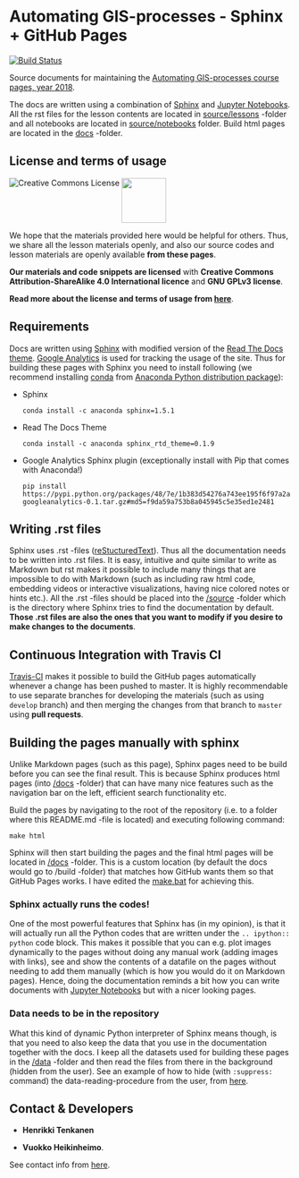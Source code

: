 # Automating GIS-processes - Sphinx + GitHub Pages

[![Build Status](https://travis-ci.org/Automating-GIS-processes/2018.svg?branch=master)](https://travis-ci.org/Automating-GIS-processes/2018)

Source documents for maintaining the [Automating GIS-processes course pages, year 2018](https://automating-gis-processes.github.io/2017/).

The docs are written using a combination of [Sphinx](http://www.sphinx-doc.org/en/1.4.9/) and [Jupyter Notebooks](http://jupyter.org/). All the rst files for the lesson contents are located in [source/lessons](source/lessons) -folder and all notebooks are located in [source/notebooks](source/notebooks) folder. Build html pages are located in the [docs](docs/) -folder.

## License and terms of usage

<a rel="license" href="http://creativecommons.org/licenses/by-sa/4.0/"><img alt="Creative Commons License" style="border-width:0" align="left" src="https://i.creativecommons.org/l/by-sa/4.0/88x31.png" /></a></a>
<img src="https://github.com/Automating-GIS-processes/2016/blob/master/source/img/GPLv3_Logo.jpg" width="80">
 
We hope that the materials provided here would be helpful for others. Thus, we share all the lesson materials openly, and also our source codes and lesson materials are openly available **from these pages**.

**Our materials and code snippets are licensed** with **Creative Commons Attribution-ShareAlike 4.0 International licence** and **GNU GPLv3 license**. 

**Read more about the license and terms of usage from [here](https://github.com/Automating-GIS-processes/2016/blob/master/source/License-terms.rst)**.

## Requirements

Docs are written using [Sphinx](http://www.sphinx-doc.org/en/1.4.9/) with modified version of the [Read The Docs theme](http://docs.readthedocs.io/en/latest/theme.html).
[Google Analytics](https://analytics.google.com/)
is used for tracking the usage of the site. Thus for building these pages with Sphinx you need to install following (we recommend 
installing [conda](http://conda.pydata.org/docs/using/pkgs.html#install-a-package) from [Anaconda Python distribution package](https://www.continuum.io/downloads)):
  
  - Sphinx
  
    ```
    conda install -c anaconda sphinx=1.5.1
    ```
  
  - Read The Docs Theme
     
    ```
    conda install -c anaconda sphinx_rtd_theme=0.1.9 
    ```
    
  - Google Analytics Sphinx plugin (exceptionally install with Pip that comes with Anaconda!)
  
    ```
    pip install https://pypi.python.org/packages/48/7e/1b383d54276a743ee195f6f97a2a77054fa1f976913923e1e64fe500d975/sphinxcontrib-googleanalytics-0.1.tar.gz#md5=f9da59a753b8a045945c5e35ed1e2481
    ```

## Writing .rst files

Sphinx uses .rst -files ([reStucturedText](https://en.wikipedia.org/wiki/ReStructuredText)). Thus all the documentation needs to be written into .rst files. It is easy, intuitive and quite similar 
to write as Markdown but rst makes it possible to include many things that are impossible to do with Markdown (such as including raw html code, embedding videos or interactive visualizations, having nice
colored notes or hints etc.). All the .rst -files should be placed into the [/source](/source) -folder which is the directory where Sphinx tries to find the documentation by default. **Those .rst files are also 
the ones that you want to modify if you desire to make changes to the documents**.

## Continuous Integration with Travis CI

[Travis-CI](https://travis-ci.org/) makes it possible to build the GitHub pages automatically whenever a change has been pushed to master.
It is highly recommendable to use separate branches for developing the materials (such as using `develop` branch) and then merging the changes
from that branch to `master` using **pull requests**.

## Building the pages manually with sphinx

Unlike Markdown pages (such as this page), Sphinx pages need to be build before you can see the final result. This is because Sphinx produces html pages (into [/docs](/docs) -folder) 
that can have many nice features such as the navigation bar on the left, efficient search functionality etc. 
  
Build the pages by navigating to the root of the repository (i.e. to a folder where this README.md -file is located) and executing following command:
 
 ```
 make html
 ```
 
Sphinx will then start building the pages and the final html pages will be located in [/docs](/docs) -folder. This is a custom location (by default the docs would go to /build -folder) that matches how GitHub 
wants them so that GitHub Pages works. I have edited the [make.bat](make.bat) for achieving this. 

### Sphinx actually runs the codes! 

One of the most powerful features that Sphinx has (in my opinion), is that it will actually run all the Python codes that are written under the `.. ipython:: python` code block. This makes
it possible that you can e.g. plot images dynamically to the pages without doing any manual work (adding images with links), see and show the contents of a datafile on the pages without needing to 
add them manually (which is how you would do it on Markdown pages). Hence, doing the documentation reminds a bit how you can write documents with [Jupyter Notebooks](https://jupyter.org/) but with a nicer 
looking pages.  

### Data needs to be in the repository

What this kind of dynamic Python interpreter of Sphinx means though, is that you need to also keep the data that you use in the documentation together with the docs. I keep all the datasets 
used for building these pages in the [/data](/data) -folder and then read the files from there in the background (hidden from the user). See an example of how to hide (with `:suppress:` command) 
the data-reading-procedure from the user, from [here](https://raw.githubusercontent.com/Automating-GIS-processes/2016/master/source/Lesson3-table-join.rst).    

## Contact & Developers

- **Henrikki Tenkanen**

- **Vuokko Heikinheimo**.

See contact info from [here](https://automating-gis-processes.github.io/2017/course-info/course-info.html).


